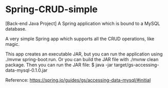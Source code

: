 # Spring-CRUD-simple
[Back-end Java Project] A Spring application which is bound to a MySQL database.

A very simple Spring app which supports all the CRUD operations, like magic.

This app creates an executable JAR, but you can run the application using ./mvnw spring-boot:run. Or you can build the JAR file with ./mvnw clean package. Then you can run the JAR file: $ java -jar target/gs-accessing-data-mysql-0.1.0.jar

Reference:
https://spring.io/guides/gs/accessing-data-mysql/#initial
